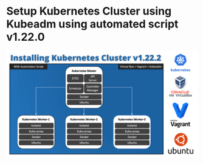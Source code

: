 
<h1>Setup Kubernetes Cluster using Kubeadm using automated script v1.22.0</h1>

![Setup Kubernetes Cluster](/setup-k8s/vagrant-kubeadm/Thumbnail.png "Setup Kubernetes Cluster")